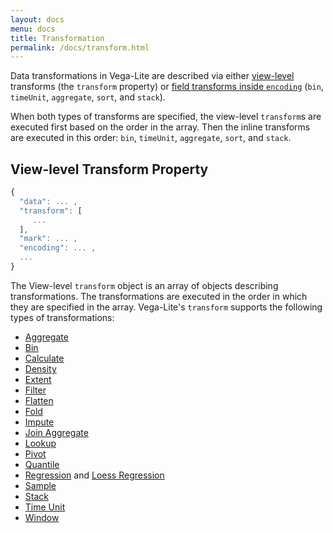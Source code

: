 ```yaml
---
layout: docs
menu: docs
title: Transformation
permalink: /docs/transform.html
---
```


Data transformations in Vega-Lite are described via either [view-level](spec.html#common) transforms (the `transform` property) or [field transforms inside `encoding`](encoding.html#field-transform) (`bin`, `timeUnit`, `aggregate`, `sort`, and `stack`).

When both types of transforms are specified, the view-level `transform`s are executed first based on the order in the array. Then the inline transforms are executed in this order: `bin`, `timeUnit`, `aggregate`, `sort`, and `stack`.

## View-level Transform Property

```js
{
  "data": ... ,
  "transform": [
     ...
  ],
  "mark": ... ,
  "encoding": ... ,
  ...
}
```

The View-level `transform` object is an array of objects describing transformations. The transformations are executed in the order in which they are specified in the array. Vega-Lite's `transform` supports the following types of transformations:

- [Aggregate](aggregate.html#transform)
- [Bin](bin.html#transform)
- [Calculate](calculate.html)
- [Density](density.html)
- [Extent](extent.html)
- [Filter](filter.html)
- [Flatten](flatten.html)
- [Fold](fold.html)
- [Impute](impute.html)
- [Join Aggregate](joinaggregate.html)
- [Lookup](lookup.html)
- [Pivot](pivot.html)
- [Quantile](quantile.html)
- [Regression](regression.html) and [Loess Regression](loess.html)
- [Sample](sample.html)
- [Stack](stack.html)
- [Time Unit](timeunit.html#transform)
- [Window](window.html)
